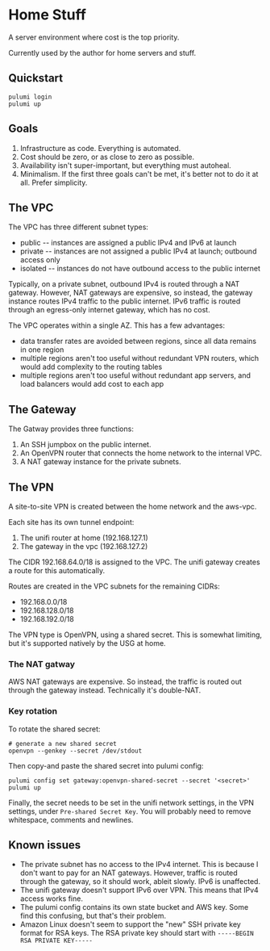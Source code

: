 # Home Stuff

A server environment where cost is the top priority.

Currently used by the author for home servers and stuff.

## Quickstart

```
pulumi login
pulumi up
```

## Goals

1. Infrastructure as code. Everything is automated.
2. Cost should be zero, or as close to zero as possible.
3. Availability isn't super-important, but everything must autoheal.
4. Minimalism. If the first three goals can't be met, it's better not to do it at all. Prefer simplicity.

## The VPC

The VPC has three different subnet types:

-   public -- instances are assigned a public IPv4 and IPv6 at launch
-   private -- instances are not assigned a public IPv4 at launch; outbound access only
-   isolated -- instances do not have outbound access to the public internet

Typically, on a private subnet, outbound IPv4 is routed through a NAT gateway. However, NAT gateways are expensive, so instead, the gateway instance routes IPv4 traffic to the public internet. IPv6 traffic is routed through an egress-only internet gateway, which has no cost.

The VPC operates within a single AZ. This has a few advantages:

-   data transfer rates are avoided between regions, since all data remains in one region
-   multiple regions aren't too useful without redundant VPN routers, which would add complexity to the routing tables
-   multiple regions aren't too useful without redundant app servers, and load balancers would add cost to each app

## The Gateway

The Gatway provides three functions:

1. An SSH jumpbox on the public internet.
2. An OpenVPN router that connects the home network to the internal VPC.
3. A NAT gateway instance for the private subnets.

## The VPN

A site-to-site VPN is created between the home network and the aws-vpc.

Each site has its own tunnel endpoint:

1. The unifi router at home (192.168.127.1)
2. The gateway in the vpc (192.168.127.2)

The CIDR 192.168.64.0/18 is assigned to the VPC. The unifi gateway creates a route for this automatically.

Routes are created in the VPC subnets for the remaining CIDRs:

-   192.168.0.0/18
-   192.168.128.0/18
-   192.168.192.0/18

The VPN type is OpenVPN, using a shared secret. This is somewhat limiting, but it's supported natively by the USG at home.

### The NAT gatway

AWS NAT gateways are expensive. So instead, the traffic is routed out through the gateway instead. Technically it's double-NAT.

### Key rotation

To rotate the shared secret:

```
# generate a new shared secret
openvpn --genkey --secret /dev/stdout
```

Then copy-and paste the shared secret into pulumi config:

```
pulumi config set gateway:openvpn-shared-secret --secret '<secret>'
pulumi up
```

Finally, the secret needs to be set in the unifi network settings, in the VPN settings, under `Pre-shared Secret Key`. You will probably need to remove whitespace, comments and newlines.

## Known issues

-   The private subnet has no access to the IPv4 internet. This is because I don't want to pay for an NAT gateways. However, traffic is routed through the gateway, so it should work, ableit slowly. IPv6 is unaffected.
-   The unifi gateway doesn't support IPv6 over VPN. This means that IPv4 access works fine.
-   The pulumi config contains its own state bucket and AWS key. Some find this confusing, but that's their problem.
-   Amazon Linux doesn't seem to support the "new" SSH private key format for RSA keys. The RSA private key should start with `-----BEGIN RSA PRIVATE KEY-----`
